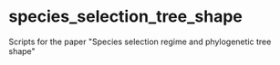 # species_selection_tree_shape
Scripts for the paper "Species selection regime and phylogenetic tree shape"
